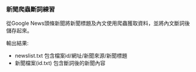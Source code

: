 ### 新聞爬蟲斷詞練習
從Google News頭條新聞將新聞標題及內文使用爬蟲獲取資料，並將內文斷詞後儲存起來。

輸出結果:
- newslist.txt 包含檔案id/網址/新聞來源/新聞標題
- 新聞檔案(id.txt) 包含斷詞後的新聞內容
